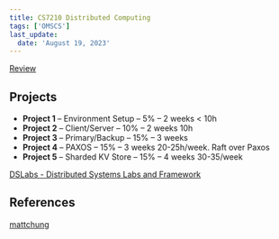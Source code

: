 ```yaml
---
title: CS7210 Distributed Computing
tags: ['OMSCS']
last_update:
  date: 'August 19, 2023'
---
```


[Review](https://www.omscentral.com/courses/distributed-computing/reviews)

## Projects

- **Project 1** – Environment Setup – 5% – 2 weeks < 10h
- **Project 2** – Client/Server – 10% – 2 weeks 10h
- **Project 3** – Primary/Backup – 15% – 3 weeks
- **Project 4** – PAXOS – 15% – 3 weeks 20-25h/week. Raft over Paxos
- **Project 5** – Sharded KV Store – 15% – 4 weeks 30-35/week

[DSLabs - Distributed Systems Labs and Framework](https://github.com/emichael/dslabs)

## References

[mattchung](https://blog.mattchung.me/2021/05/13/distributed-computing-cs7210-distributed-computing-a-course-review/)
